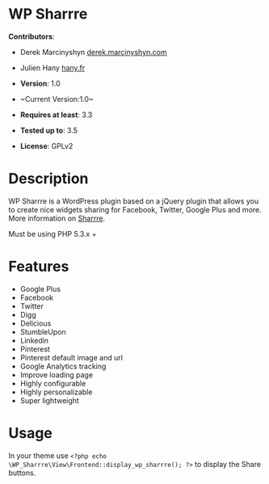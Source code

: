 # WP Sharrre

**Contributors**:

* Derek Marcinyshyn [derek.marcinyshyn.com](http://derek.marcinyshyn.com)
* Julien Hany [hany.fr](http://hany.fr)

* **Version**: 1.0
* ~Current Version:1.0~
* **Requires at least**: 3.3
* **Tested up to**: 3.5
* **License**: GPLv2

# Description

WP Sharrre is a WordPress plugin based on a jQuery plugin that allows you to create nice widgets sharing for Facebook, Twitter, Google Plus and more. More information on [Sharrre](http://sharrre.com/).

Must be using PHP 5.3.x +

# Features

* Google Plus
* Facebook
* Twitter
* Digg
* Delicious
* StumbleUpon
* Linkedin
* Pinterest
* Pinterest default image and url
* Google Analytics tracking
* Improve loading page
* Highly configurable
* Highly personalizable
* Super lightweight

# Usage

In your theme use ```<?php echo \WP_Sharrre\View\Frontend::display_wp_sharrre(); ?>``` to display the Share buttons.